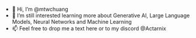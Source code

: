 - 👋 Hi, I’m @mtwchuang
- 🌱 I’m still interested learning more about Generative AI, Large Language Models, Neural Networks and Machine Learning
- 📫 Feel free to drop me a text here or to my discord @Actarnix

<!---
mtwchuang/mtwchuang is a ✨ special ✨ repository because its `README.md` (this file) appears on your GitHub profile.
You can click the Preview link to take a look at your changes.
--->
